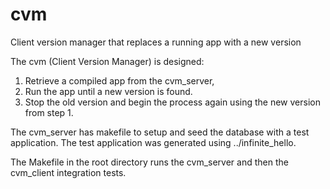 # cvm
Client version manager that replaces a running app with a new version

The cvm (Client Version Manager) is designed:
1. Retrieve a compiled app from the cvm_server,
2. Run the app until a new version is found.
3. Stop the old version and begin the process again using the new version from step 1.

The cvm_server has makefile to setup and seed the database with a test application. The test application was generated using ../infinite_hello.

The Makefile in the root directory runs the cvm_server and then the cvm_client integration tests.
